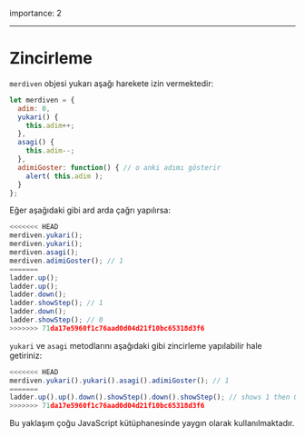 importance: 2

---

# Zincirleme

`merdiven` objesi yukarı aşağı harekete izin vermektedir:

```js
let merdiven = {
  adim: 0,
  yukari() { 
    this.adim++;
  },
  asagi() { 
    this.adim--;
  },
  adimiGoster: function() { // o anki adımı gösterir
    alert( this.adim );
  }
};
```
Eğer aşağıdaki gibi ard arda çağrı yapılırsa:

```js
<<<<<<< HEAD
merdiven.yukari();
merdiven.yukari();
merdiven.asagi();
merdiven.adimiGoster(); // 1
=======
ladder.up();
ladder.up();
ladder.down();
ladder.showStep(); // 1
ladder.down();
ladder.showStep(); // 0
>>>>>>> 71da17e5960f1c76aad0d04d21f10bc65318d3f6
```

`yukari`  ve `asagi` metodlarını aşağıdaki gibi zincirleme yapılabilir hale getiriniz:

```js
<<<<<<< HEAD
merdiven.yukari().yukari().asagi().adimiGoster(); // 1
=======
ladder.up().up().down().showStep().down().showStep(); // shows 1 then 0
>>>>>>> 71da17e5960f1c76aad0d04d21f10bc65318d3f6
```

Bu yaklaşım çoğu JavaScript kütüphanesinde yaygın olarak kullanılmaktadır.
